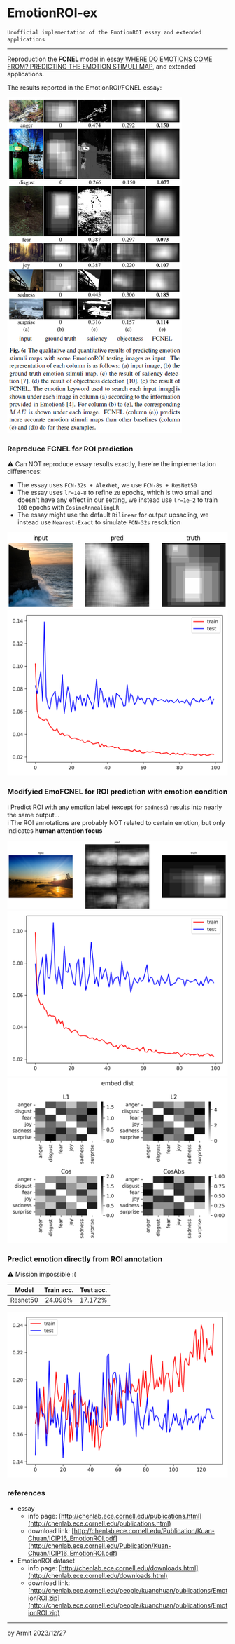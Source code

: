 # EmotionROI-ex

    Unofficial implementation of the EmotionROI essay and extended applications

----

Reproduction the **FCNEL** model in essay [WHERE DO EMOTIONS COME FROM? PREDICTING THE EMOTION STIMULI MAP](http://chenlab.ece.cornell.edu/Publication/Kuan-Chuan/ICIP16_EmotionROI.pdf), and extended applications.

The results reported in the EmotionROI/FCNEL essay:

![FCNEL](img/FCNEL.png)


### Reproduce FCNEL for ROI prediction

⚠ Can NOT reproduce essay results exactly, here're the implementation differences:

- The essay uses `FCN-32s + AlexNet`, we use `FCN-8s + ResNet50`
- The essay uses `lr=1e-8` to refine `20` epochs, which is two small and doesn't have any effect in our setting, we instead use `lr=1e-2` to train `100` epochs with `CosineAnnealingLR`
- The essay might use the default `Bilinear` for output upsacling, we instead use `Nearest-Exact` to simulate `FCN-32s` resolution

![FCNEL-infer](img/FCNEL-infer.png)  
![FCNEL-loss](img/FCNEL-loss.png)


### Modifyied EmoFCNEL for ROI prediction with emotion condition

ℹ Predict ROI with any emotion label (except for `sadness`) results into nearly the same output...  
ℹ The ROI annotations are probably NOT related to certain emotion, but only indicates **human attention focus**  

![EmoFCNEL-infer](img/EmoFCNEL-infer.png)
![EmoFCNEL-loss](img/EmoFCNEL-loss.png)
![EmoFCNEL-embed](img/EmoFCNEL-embed.png)


### Predict emotion directly from ROI annotation

⚠ Mission impossible :(

| Model | Train acc. | Test acc. |
| :-: | :-: | :-: |
| Resnet50 | 24.098% | 17.172% |

![RIO_clf](img/RIO_clf-acc.png)


### references

- essay
  - info page: [http://chenlab.ece.cornell.edu/publications.html](http://chenlab.ece.cornell.edu/publications.html)
  - download link: [http://chenlab.ece.cornell.edu/Publication/Kuan-Chuan/ICIP16_EmotionROI.pdf](http://chenlab.ece.cornell.edu/Publication/Kuan-Chuan/ICIP16_EmotionROI.pdf)
- EmotionROI dataset
  - info page: [http://chenlab.ece.cornell.edu/downloads.html](http://chenlab.ece.cornell.edu/downloads.html)
  - download link: [http://chenlab.ece.cornell.edu/people/kuanchuan/publications/EmotionROI.zip](http://chenlab.ece.cornell.edu/people/kuanchuan/publications/EmotionROI.zip)

----
by Armit
2023/12/27 
